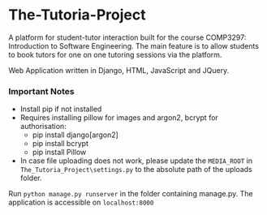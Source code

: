 # The-Tutoria-Project

A platform for student-tutor interaction built for the course COMP3297: Introduction to Software Engineering. 
The main feature is to allow students to book tutors for one on one tutoring sessions via the platform.

Web Application written in Django, HTML, JavaScript and JQuery. 

### Important Notes 
- Install pip if not installed
- Requires installing pillow for images and argon2, bcrypt for authorisation:
  - pip install django[argon2]
  - pip install bcrypt
  - pip install Pillow
- In case file uploading does not work, please update the ```MEDIA_ROOT``` in ```The_Tutoria_Project\settings.py``` to the absolute path of the uploads folder.


Run ```python manage.py runserver``` in the folder containing manage.py. The application is accessible on ```localhost:8000```

